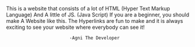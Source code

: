 This is a website that consists of a lot of HTML (Hyper Text Markup Language)
And A little of JS. (Java Script) If you are a beginner, you should make A
Website like this. The Hyperlinks are fun to make and it is always exciting 
to see your website where everybody can see it!
                                                    
							-Agni The Developer
